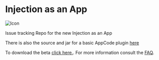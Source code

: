 # Injection as an App

![Icon](http://johnholdsworth.com/menu.gif)

Issue tracking Repo for the new Injection as an App

There is also the source and jar for a basic AppCode plugin [here](https://raw.githubusercontent.com/johnno1962/InjectionApp/master/InjectionAppCode/Injection.jar)

To download the beta [click here.](http://johnholdsworth.com/injection.html).
For more information consult the [FAQ](https://johnno1962.github.io/InjectionApp/injectionfaq.html).
